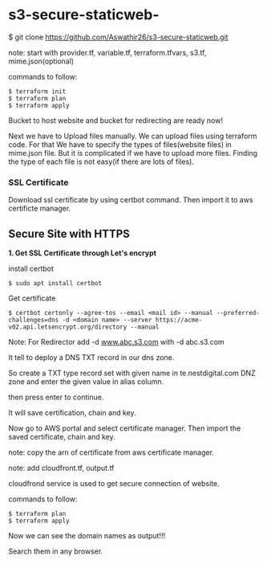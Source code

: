 # s3-secure-staticweb-


   $ git clone https://github.com/Aswathir26/s3-secure-staticweb.git
   
   
note: start with provider.tf, variable.tf, terraform.tfvars, s3.tf, mime.json(optional) 

commands to follow:
 
    $ terraform init
    $ terraform plan 
    $ terraform apply
    
Bucket to host website and bucket for redirecting are ready now!

Next we have to Upload files manually.
We can upload files using terraform code. For that We have to specify the types of files(website files) in mime.json file. But it is complicated if we have to upload more files. Finding the type of each file is not easy(if there are lots of files). 

### SSL Certificate

Download ssl certificate by using certbot command. Then import it to aws certificte manager. 

## **Secure Site with HTTPS**

**1. Get SSL Certificate through Let's encrypt**
 
install certbot

    $ sudo apt install certbot
    
Get certificate

    $ certbot certonly --agree-tos --email <mail id> --manual --preferred-challenges=dns -d <domain name> --server https://acme-v02.api.letsencrypt.org/directory --manual 

Note: For Redirector add -d www.abc.s3.com with -d abc.s3.com

It tell to deploy a DNS TXT record in our dns zone.

So create a TXT type record set with given name in te.nestdigital.com DNZ zone and enter the given value in alias column.

then press enter to continue.

It will save certification, chain and key.

Now go to AWS portal and select certificate manager. Then import the saved certificate, chain and key.

note: copy the arn of certificate from aws certificate manager.

note: add cloudfront.tf, output.tf

cloudfrond service is used to get secure connection of website.

commands to follow:

    $ terraform plan
    $ terraform apply

Now we can see the domain names as output!!!

 Search them in any browser.

